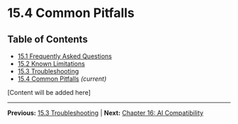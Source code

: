# 15.4 Common Pitfalls

## Table of Contents
- [15.1 Frequently Asked Questions](./15.1-frequently-asked-questions.md)
- [15.2 Known Limitations](./15.2-known-limitations.md)
- [15.3 Troubleshooting](./15.3-troubleshooting.md)
- [15.4 Common Pitfalls](./15.4-common-pitfalls.md) *(current)*

[Content will be added here]

---

**Previous:** [15.3 Troubleshooting](./15.3-troubleshooting.md) | **Next:** [Chapter 16: AI Compatibility](../16-ai-compatibility/index.md)
